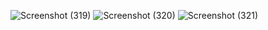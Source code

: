 ![Screenshot (319)](https://github.com/shruthikasenthil/calculator/assets/112261138/d2f2266e-71d2-40fb-8bdd-3d73e2e86941)
![Screenshot (320)](https://github.com/shruthikasenthil/calculator/assets/112261138/7b83cfe9-7a86-4427-b519-7db73de16440)
![Screenshot (321)](https://github.com/shruthikasenthil/calculator/assets/112261138/eeb71620-c553-41cb-9e8a-af3f327fe468)

